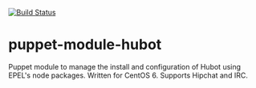 [![Build Status](https://travis-ci.org/justinclayton/puppet-module-hubot.png?branch=master)](https://travis-ci.org/justinclayton/puppet-module-hubot)

puppet-module-hubot
===================

Puppet module to manage the install and configuration of Hubot using EPEL's node packages. Written for CentOS 6. Supports Hipchat and IRC.
